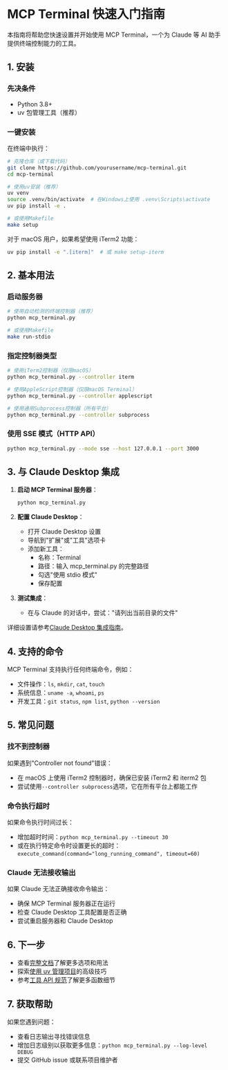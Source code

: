 # MCP Terminal 快速入门指南

本指南将帮助您快速设置并开始使用 MCP Terminal，一个为 Claude 等 AI 助手提供终端控制能力的工具。

## 1. 安装

### 先决条件

- Python 3.8+
- uv 包管理工具（推荐）

### 一键安装

在终端中执行：

```bash
# 克隆仓库（或下载代码）
git clone https://github.com/yourusername/mcp-terminal.git
cd mcp-terminal

# 使用uv安装（推荐）
uv venv
source .venv/bin/activate  # 在Windows上使用 .venv\Scripts\activate
uv pip install -e .

# 或使用Makefile
make setup
```

对于 macOS 用户，如果希望使用 iTerm2 功能：

```bash
uv pip install -e ".[iterm]"  # 或 make setup-iterm
```

## 2. 基本用法

### 启动服务器

```bash
# 使用自动检测的终端控制器（推荐）
python mcp_terminal.py

# 或使用Makefile
make run-stdio
```

### 指定控制器类型

```bash
# 使用iTerm2控制器（仅限macOS）
python mcp_terminal.py --controller iterm

# 使用AppleScript控制器（仅限macOS Terminal）
python mcp_terminal.py --controller applescript

# 使用通用Subprocess控制器（所有平台）
python mcp_terminal.py --controller subprocess
```

### 使用 SSE 模式（HTTP API）

```bash
python mcp_terminal.py --mode sse --host 127.0.0.1 --port 3000
```

## 3. 与 Claude Desktop 集成

1. **启动 MCP Terminal 服务器**：

   ```bash
   python mcp_terminal.py
   ```

2. **配置 Claude Desktop**：

   - 打开 Claude Desktop 设置
   - 导航到"扩展"或"工具"选项卡
   - 添加新工具：
     - 名称：Terminal
     - 路径：输入 mcp_terminal.py 的完整路径
     - 勾选"使用 stdio 模式"
     - 保存配置

3. **测试集成**：
   - 在与 Claude 的对话中，尝试："请列出当前目录的文件"

详细设置请参考[Claude Desktop 集成指南](./claude_desktop_integration.md)。

## 4. 支持的命令

MCP Terminal 支持执行任何终端命令，例如：

- 文件操作：`ls`, `mkdir`, `cat`, `touch`
- 系统信息：`uname -a`, `whoami`, `ps`
- 开发工具：`git status`, `npm list`, `python --version`

## 5. 常见问题

### 找不到控制器

如果遇到"Controller not found"错误：

- 在 macOS 上使用 iTerm2 控制器时，确保已安装 iTerm2 和 iterm2 包
- 尝试使用`--controller subprocess`选项，它在所有平台上都能工作

### 命令执行超时

如果命令执行时间过长：

- 增加超时时间：`python mcp_terminal.py --timeout 30`
- 或在执行特定命令时设置更长的超时：`execute_command(command="long_running_command", timeout=60)`

### Claude 无法接收输出

如果 Claude 无法正确接收命令输出：

- 确保 MCP Terminal 服务器正在运行
- 检查 Claude Desktop 工具配置是否正确
- 尝试重启服务器和 Claude Desktop

## 6. 下一步

- 查看[完整文档](../README.md)了解更多选项和用法
- 探索[使用 uv 管理项目](./uv_guide.md)的高级技巧
- 参考[工具 API 规范](../README.md#api-规范)了解更多函数细节

## 7. 获取帮助

如果您遇到问题：

- 查看日志输出寻找错误信息
- 增加日志级别以获取更多信息：`python mcp_terminal.py --log-level DEBUG`
- 提交 GitHub issue 或联系项目维护者
